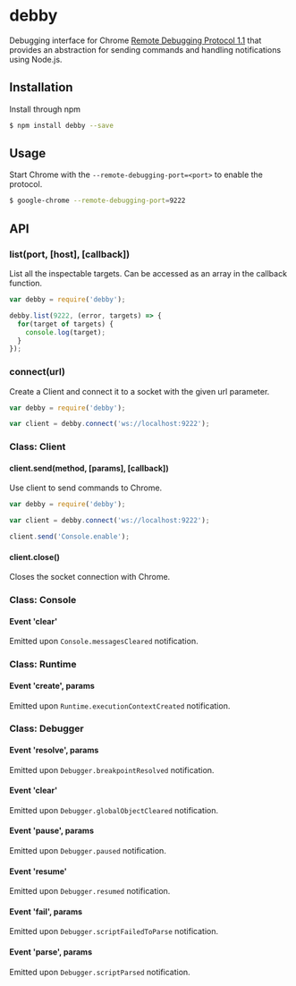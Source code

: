 debby
=====

Debugging interface for Chrome [Remote Debugging Protocol 1.1](https://developer.chrome.com/devtools/docs/protocol/1.1/index) that provides an abstraction for sending commands and handling notifications using Node.js.

## Installation

Install through npm

```sh
$ npm install debby --save
```

## Usage

Start Chrome with the `--remote-debugging-port=<port>` to enable the protocol.

```sh
$ google-chrome --remote-debugging-port=9222
```

## API

### list(port, [host], [callback])

List all the inspectable targets. Can be accessed as an array in the callback function.

```javascript
var debby = require('debby');

debby.list(9222, (error, targets) => {
  for(target of targets) {
    console.log(target);
  }
});
```

### connect(url)

Create a Client and connect it to a socket with the given url parameter.

```javascript
var debby = require('debby');

var client = debby.connect('ws://localhost:9222');
```

### Class: Client

#### client.send(method, [params], [callback])

Use client to send commands to Chrome.

```javascript
var debby = require('debby');

var client = debby.connect('ws://localhost:9222');

client.send('Console.enable');
```

#### client.close()

Closes the socket connection with Chrome.

### Class: Console

#### Event 'clear'

Emitted upon `Console.messagesCleared` notification.

### Class: Runtime

#### Event 'create', params

Emitted upon `Runtime.executionContextCreated` notification.

### Class: Debugger

#### Event 'resolve', params

Emitted upon `Debugger.breakpointResolved` notification.

#### Event 'clear'

Emitted upon `Debugger.globalObjectCleared` notification.

#### Event 'pause', params

Emitted upon `Debugger.paused` notification.

#### Event 'resume'

Emitted upon `Debugger.resumed` notification.

#### Event 'fail', params

Emitted upon `Debugger.scriptFailedToParse` notification.

#### Event 'parse', params

Emitted upon `Debugger.scriptParsed` notification.

